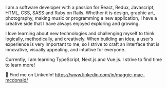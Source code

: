 I am a software developer with a passion for React, Redux, Javascript, HTML, CSS, SASS and Ruby on Rails. Whether it is design, graphic art, photography, making music or programming a new application, I have a creative side that I have always enjoyed exploring and growing. 

I love learning about new technologies and challenging myself to think logically, methodically, and creatively. When building an idea, a user’s experience is very important to me, so I strive to craft an interface that is innovative, visually appealing, and intuitive for everyone.

Currently, I am learning TypeScript, Next.js and Vue.js. I strive to find time to learn more!

 🌸 Find me on LinkedIn! https://www.linkedin.com/in/maggie-mae-mcdonald/
